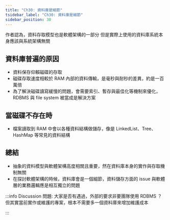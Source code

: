 ```yaml
---
title: "Ch30: 資料庫是細節"
tsidebar_label: "Ch30: 資料庫是細節"
sidebar_position: 30
---
```


作者認為，資料存取模型也是軟體架構的一部分
但是實際上使用的資料庫系統本身應該與系統架構無關

## 資料庫普遍的原因

- 資料保存仰賴磁碟的存取
- 磁碟存取速度相較於 RAM 內部的資料傳輸，是毫秒與耐秒的差異，約是一百萬倍
- 為了解決磁碟讀寫緩慢的問題，會需要索引、暫存與最佳化等機制來優化， RDBMS 與 file system 被當成是解決方案

## 當磁碟不存在時

- 檔案讀取到 RAM 中會以各種資料結構做儲存，像是 LinkedList、Tree、HashMap 等常見的資料結構

## 總結

- 抽象的資料模型與軟體架構高度相關且重要，然在資料庫本身的實作與存取機制無關
- 在探討軟體架構的時候，資料庫會是一個細節，資料儲存方面的 issue 與軟體層的業務邏輯應是相互獨立的問題

:::info Discussion
問題: 大家是否有遇過，外部的要求非要團隊使用 RDBMS ？
但其實當前實作或維護的專案，根本不需要多一個資料庫來增加維護成本

:::

